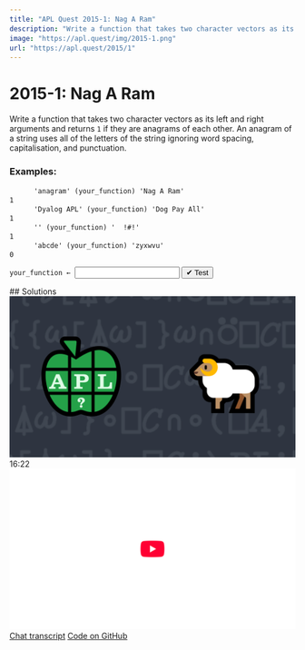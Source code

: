 ```yaml
---
title: "APL Quest 2015-1: Nag A Ram"
description: "Write a function that takes two character vectors as its left and right arguments and returns `1` if they are anagrams of each other."
image: "https://apl.quest/img/2015-1.png"
url: "https://apl.quest/2015/1"
---
```


# <span class=s>2015-</span>1: Nag A Ram
Write a function that takes two character vectors as its left and right arguments and returns `1` if they are anagrams of each other. An anagram of a string uses all of the letters of the string ignoring word spacing, capitalisation, and punctuation.

### Examples:

```APL
      'anagram' (your_function) 'Nag A Ram' 
1
      'Dyalog APL' (your_function) 'Dog Pay All' 
1
      '' (your_function) '  !#!' 
1
      'abcde' (your_function) 'zyxwvu'
0
```


                               
<div class="pdiv">
  <code onclick="p_Input.focus()">your_function ← </code><input id="p_Input" autocomplete="off" spellcheck="false" oninput="this.parentElement.querySelector`button`.disabled=false;localStorage.setItem(window.location.pathname,this.value)" onkeypress="subm(event)">
  <button onclick="alert$.next`Testing…`;submitSolution`p`" class="md-button md-button--primary">&#x2714; Test</button>
</div>
<p id="p_Output"></p>
## Solutions
<div onclick="play(this)" title="Video on YouTube" class="yt">
<img alt="Video Thumbnail" src="../../img/2015-1.png">
<time>16:22</time>
<img alt="YouTube" src="../../img/yt-big.png">
</div>
<a href="https://chat.stackexchange.com/transcript/52405?m=61439442#61439442" target="_blank" class="md-button md-button--primary">Chat transcript</a>
<a href="https://github.com/abrudz/apl_quest/tree/main/2015/1.apl" target="_blank" class="md-button md-button--primary right">Code on GitHub</a>

<script>
    testCases={"a":[["'anagram'","'Nag A Ram'"],["'Dyalog APL'","'Dog Pay All'"],["'abcde'","'zyxwvu'"],["⌽⎕A","⎕A"]],"b":[["'*^%&'","' !#!'"],["''","''"],["'ALBERT EINSTEIN'","'TEN ELITE BRAINS'"],["⎕A[?50⍴26]","⎕A[?50⍴26]"]],"f":"{(1⎕C⍺){⍺[⍸⍺∊⎕A]{26=+/(+⌿⍉(⍉⍺∘.=⎕A),26 1⍴0)=+⌿⍉(⍉⍵∘.=⎕A),26 1⍴0}⍵[⍸⍵∊⎕A]}1⎕C⍵}"}
    p_Input.value=localStorage.getItem(window.location.pathname)
    play=e=>e.outerHTML=`<iframe src="https://www.youtube.com/embed/nmUQ9cSQajY?list=PLYKQVqyrAEj9wDIUyLDGtDAFTKY38BUMN&autoplay=1" title="<span class=s>2015-</span>1: Nag A Ram (APL Quest 2015-1)" frameborder="0" allow="accelerometer; autoplay; clipboard-write; encrypted-media; gyroscope; picture-in-picture; web-share" referrerpolicy="strict-origin-when-cross-origin" allowfullscreen></iframe>`
</script>
